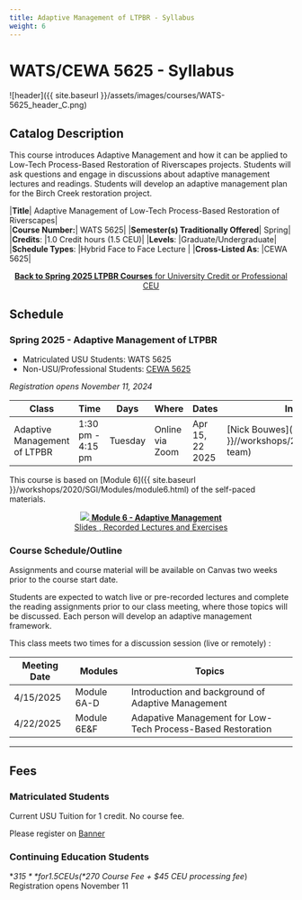 ```yaml
---
title: Adaptive Management of LTPBR - Syllabus
weight: 6
---
```

# WATS/CEWA 5625 - Syllabus
![header]({{ site.baseurl }}/assets/images/courses/WATS-5625_header_C.png)


## Catalog Description

This course introduces Adaptive Management and how it can be applied to Low-Tech Process-Based Restoration of Riverscapes projects. Students will ask questions and engage in discussions about adaptive management lectures and readings. Students will develop an adaptive management plan for the Birch Creek restoration project. 

|**Title**| Adaptive Management of Low-Tech Process-Based Restoration of Riverscapes|\
|**Course Number:**| WATS 5625|
|**Semester(s) Traditionally Offered**| Spring|
|**Credits**: |1.0 Credit hours  (1.5 CEU)|
|**Levels**: |Graduate/Undergraduate|
|**Schedule Types**: |Hybrid Face to Face Lecture |
|**Cross-Listed As**: |CEWA 5625|

<div align="center">
<a class=" button hollow" href="{{ site.baseurl }}/workshops/2025/USU/"> <i class="fa fa-chevron-circle-left" aria-hidden="true"></i> <b> Back to  Spring 2025 LTPBR Courses</b>  for University Credit or Professional CEU  
  </a>
</div>


## Schedule
### Spring 2025 - Adaptive Management of LTPBR
- Matriculated USU Students: WATS 5625
- Non-USU/Professional Students: [CEWA 5625](https://cpe.usu.edu/search/publicCourseSearchDetails.do?method=load&courseId=1015430) 

*Registration opens November 11, 2024*



| Class                                                        | Time              | Days     | Where      | Dates        | Instructors                                                  |
| ------------------------------------------------------------ | ----------------- | -------- | ---------- | ------------ | ------------------------------------------------------------ |
| Adaptive Management of LTPBR | 1:30 pm - 4:15 pm | Tuesday | Online via Zoom | Apr 15, 22 2025 | [Nick Bouwes]({{ site.baseurl }}//workshops/2020/SGI/#instruction-team) |

This course is based on [Module 6]({{ site.baseurl }}/workshops/2020/SGI/Modules/module6.html) of the self-paced materials. 
<div align="center">
<a class="hollow button" href="{{ site.baseurl }}/workshops/2020/SGI/Modules/module6"><img src="{{ site.baseurl }}/assets/images/diagrams/presentation.png"> <b>Module 6 - Adaptive Management</b> <br> Slides  <i class="fa fa-file-pdf-o" aria-hidden="true"></i>, Recorded Lectures <i class="fa fa-youtube-play" aria-hidden="true"></i> and Exercises </a></div>

### Course Schedule/Outline

Assignments and course material will be available on Canvas two weeks prior to the course start date. 

<!--- UPDATE CANVAS LINK
<div align="center">
<a class="hollow button" href="https://usu.instructure.com/courses/753154"><img src="{{ site.baseurl }}/assets/images/canvas_logo.png">  <b>Spring 2024 Canvas</b><br> WATS 5625 - Adaptive Management of  LTPBR Course Assignments</a></div>
--->

Students are expected to watch live or pre-recorded lectures and complete the reading assignments prior to our class meeting, where those topics will be discussed. Each person will develop an adaptive management framework. 

This class meets two times for a discussion session (live or remotely) :

| Meeting Date | Modules     | Topics                                                       |
| ------------ | ----------- | ------------------------------------------------------------ |
| 4/15/2025    | Module 6A-D | Introduction and background of Adaptive Management |
| 4/22/2025   | Module 6E&F | Adapative Management for Low-Tech Process-Based Restoration     |

------------------
## Fees
### Matriculated Students
Current USU Tuition for 1 credit. No course fee.

Please register on [Banner](http://banner.usu.edu)

### Continuing Education Students
**$315** for 1.5 CEUs (*$270 Course Fee + $45 CEU processing fee*) Registration opens November 11


<!--- REGISTRATION LINK. OPEN NOV 11
<div align="center"><a class="button" href="https://cpe.usu.edu/search/publicCourseSearchDetails.do?method=load&courseId=1015430"> <b>Module 6 - Adaptive Management</b> <br> Register Now! <i class="fa fa-user-plus" aria-hidden="true"></i> </a></div> 
--

-----------------


## Course Objectives

This introductory course is focused on remembering, understanding, using adaptive management on LTPBR projects. By the end of this course, students will:

1. *Understand* why adaptive management can increase our ability to both learn and achieve restoration goals. 
2. *Use* adaptive management for low-tech process-based restoration
3. *Create* an adaptive management plan to articulate objectives, expected responses, monitoring plan, when to do mainteance, and intiation of potential subsequent phases of design and construction. 






## Instructors



<div class="row small-up-2 medium-up-2 large-up-4" align="center">

<div class="column column-block">
    <a href="https://www.researchgate.net/profile/Nick_Bouwes"><img src="{{ site.baseurl }}/assets/images/people/bouwes-round_1_orig.png"></a>
    <h4><a href="https://www.researchgate.net/profile/Nick_Bouwes">Nicolaas Bouwes<sup>1,2</sup></a></h4>
    <b>Lead Instructor</b><br>
    Ecologist, <a href="https://qcnr.usu.edu/directory/bouwes_nicolaas">Adjunct Professor</a>, <a href="https://www.anabranchsolutions.com/nick-bouwes.html">Principal<sup>2</sup></a><br>
    Office Hours:  By Appointment
  </div>

   <div class="column column-block">
    <img src="{{ site.baseurl }}/assets/images/people/Sandy_Round_200.png">
    <h4>Sandra Johnson<sup>1,2</sup></h4>
    <b>Teaching Assistant</b><br>
    Masters Student in MoER<br>
    Restoration Technician
  </div>



</div>

To get in touch with instructor(s), please use [Canvas](https://usu.instructure.com/courses/700765) for communication. 




### Instructor Affiliations

<div class="row small-up-2 medium-up-2 large-up-5" align="center">
  <div class="column column-block">
    <a href="https://qcnr.usu.edu/wats/index"><img src="{{ site.baseurl }}/assets/images/sponsors/USU.png"></a>1. 
  </div>
  <div class="column column-block">
	<a href="http://www.anabranchsolutions.com"><img src="{{ site.baseurl }}/assets/images/sponsors/anabranchsolutionslogo-square-450_10.png"></a><br>2. 
</div>




</div>

--------
# Course Resources

The course is organized into a series of modules or topics. Slides (as PDFs), recordings (as YouTube videos), and readings (from textbook or provided PDFs) are the main course materials.  Within each module, formative assignments (unassessed) and graded assignments are assigned in Canvas. Assignment weightings, assessment criteria, rubrics (if appropriate) are provided by assignment and in the grade book.

## Slides & Handouts

All of course lecture slides and materials are linked from the Canvas page by module and assignment.


<div align="center">
<a class="hollow button" href="https://usu.instructure.com/courses/753154"><img src="{{ site.baseurl }}/assets/images/canvas_logo.png">  <b>Spring 2024 Canvas</b><br> WATS 5625 - Adaptive Management of LTPBR Course Assignments</a>


<a class="hollow button" href="{{ site.baseurl }}/workshops/2020/SGI/Modules/module6"><img src="{{ site.baseurl }}/assets/images/diagrams/presentation.png"> <b>Module 6 - Implementation</b> <br> Slides  <i class="fa fa-file-pdf-o" aria-hidden="true"></i>, Recorded Lectures <i class="fa fa-youtube-play" aria-hidden="true"></i> and Exercises </a>

</div>

## Course Textbooks
**Mandatory Texts** - A hard copy of both the manual and pocket-guide will make your participation in the courses easier, but *free digital versions* are available below. If you do not have hard copies, please have a PDF open in the background during class.  

For the workshop, we rely on the a [Design Manual]({{ site.baseurl }}/manual) and the [Pocket Guide]({{ site.baseurl }}/resources/pocket), which  free electronic versions are below. Print copies of manual are available for ~ $60 [on Amazon](https://www.amazon.com/Low-Tech-Process-Based-Restoration-Riverscapes-Design/dp/1543972993/ref=sr_1_1?keywords=low+tech+process-based+restoration&qid=1558989073&s=gateway&sr=8-1) or [on BookBaby](https://store.bookbaby.com/bookshop/book/index.aspx?bookURL=Low-Tech-Process-Based-Restoration-of-Riverscapes) and waterproof versions of the pocket guide can be [purchased here](http://www.anabranchsolutions.com/store/p7/pocketguide.html). 

We will primarily focus on Chapters [3]({{ site.baseurl }}/manual/chap03), [4]({{ site.baseurl }}/manual/chap04) and [6]({{ site.baseurl }}/manual/chap06) of the Design Manual.

<a href="{{ site.baseurl }}/manual"><img class="float-right" src="{{ site.baseurl }}/assets/images/covers/Manual_Tilted_150.png"></a>

- <a href="http://dx.doi.org/10.13140/RG.2.2.19590.63049/2"><i class="fa fa-file-pdf-o" aria-hidden="true"></i></a> Wheaton J.M., Bennett S.N., Bouwes, N., Maestas J.D. and Shahverdian S.M. (Editors). 2019. [Low-Tech Process-Based Restoration of Riverscapes: Design Manual. Version 1.0]({{ site.baseurl }}/manual). Utah State University Restoration Consortium. Logan, UT. 286 pp. DOI: [10.13140/RG.2.2.19590.63049/2](http://dx.doi.org/10.13140/RG.2.2.19590.63049/2).

<a href="{{ site.baseurl }}/resources/pocket"><img class="float-right" src="{{ site.baseurl }}/assets/images/covers/pocket_guide_cover_150w.png"></a>

- <a href="http://dx.doi.org/10.13140/RG.2.2.28222.13123/1"><i class="fa fa-file-pdf-o" aria-hidden="true"></i></a> Wheaton JM, Wheaton A, Maestas J, Bennett S, Bouwes N, Shahveridan S, Camp R, Jordan C, Macfarlane W, Portugal E, Weber N. 2019. [Low-Tech Process-Based Restoration of Riverscapes: Pocket Field Guide]({{ site.baseurl }}/resources/pocke). [Utah State University Restoration Consortium](http://restoration.usu.edu). DOI: [10.13140/RG.2.2.28222.13123/1](http://dx.doi.org/10.13140/RG.2.2.28222.13123/1).

----------
# Course Specific Policies

## Evaluation Methods and Criteria

Points are awarded for quize(s) and assessed assignments as specified in Cavnas. Rubrics are provided. 
## Grade Scheme

The following grading standards will be used in this class:

| Grade | Range             |
| :---- | :---------------- |
| A     | 100 % to 93.0%    |
| A-    | < 93.0 % to 90.0% |
| B+    | < 90.0 % to 87.0% |
| B     | < 87.0 % to 83.0% |
| B-    | < 83.0 % to 80.0% |
| C+    | < 80.0 % to 77.0% |
| C     | < 77.0 % to 73.0% |
| C-    | < 73.0 % to 70.0% |
| D+    | < 70.0 % to 67.0% |
| D     | < 67.0 % to 60.0% |
| F     | < 59.0 % to 0.0%  |



------------
# University Policies & Procedures
## Attendance and Excused Absences Policy

We adopt [USU's Attendance & Excused Absence policies](https://catalog.usu.edu/content.php?catoid=12&navoid=3160). Attendance to all class meetings is expected and participation in live discussions is expected.  If for any reason you miss a class for a non- "excused" absence, you are expected to make use of the course website, canvas, office hours, and/or if necessary the class discussion boards on canvas, and/or contact your peers to make up for anything you missed. If you have an "excused" absence, please contact the lead instructor to make alternative arrangements. 


## Library Services

All USU students attending classes in Logan, at our Regional Campuses, or online can access all databases, e-journals, and e-books regardless of location. Additionally, the library will mail printed books to students, at no charge to them. Students can also borrow books from any Utah academic library. Take advantage of all library services and learn more at [libguides.usu.edu/rc. (Links to an external site.)](http://libguides.usu.edu/rc)

## Classroom Civility

Utah State University supports the principle of freedom of expression for both faculty and students. The University respects the rights of faculty to teach and students to learn. Maintenance of these rights requires classroom conditions that do not impede the learning process. Disruptive classroom behavior will not be tolerated. An individual engaging in such behavior may be subject to disciplinary action. Read [Student Code Article V Section V-3 (Links to an external site.)](https://studentconduct.usu.edu/studentcode/article5) for more information.
## COVID-19 Classroom Protocols

In order to continue to provide a high standard of instruction at USU, and to limit the spread of COVID-19 during the pandemic, students are asked to follow certain classroom protocols during the fall 2020 semester. These protocols are in place not only for your safety but also the safety of the rest of the campus community. You will be asked to clean your desk area at the start of each class, sit in designated seats, wear face coverings, and follow dismission instructions. There may be individual medical circumstances that prevent some students from using face coverings. These circumstances will be rare, but if they do exist, we ask that everyone be respectful. It is imperative that we each do our part so that on-campus instruction can continue.

## Academic Freedom and Professional Responsibilities

Academic freedom is the right to teach, study, discuss, investigate, discover, create, and publish freely. Academic freedom protects the rights of faculty members in teaching and of students in learning. Freedom in research is fundamental to the advancement of truth. Faculty members are entitled to full freedom in teaching, research, and creative activities, subject to the limitations imposed by professional responsibility. [Faculty Code Policy #403 (Links to an external site.)](http://www.usu.edu/hr/files/uploads/Policies/403.pdf) further defines academic freedom and professional responsibilities.

## Academic Integrity – "The Honor System"

Each student has the right and duty to pursue his or her academic experience free of dishonesty. To enhance the learning environment at Utah State University and to develop student academic integrity, each student agrees to the following Honor Pledge:
*"I pledge, on my honor, to conduct myself with the foremost level of academic integrity."*
A student who lives by the Honor Pledge is a student who does more than not cheat, falsify, or plagiarize. A student who lives by the Honor Pledge:

- Espouses academic integrity as an underlying and essential principle of the Utah State University community;
- Understands that each act of academic dishonesty devalues every degree that is awarded by this institution; and
- Is a welcomed and valued member of Utah State University.

## Academic Dishonesty

The instructor of this course will take appropriate actions in response to Academic Dishonesty, as defined the University’s Student Code. Acts of academic dishonesty include but are not limited to:

- Cheating

  : using, attempting to use, or providing others with any unauthorized assistance in taking quizzes, tests, examinations, or in any other academic exercise or activity. Unauthorized assistance includes:

  - Working in a group when the instructor has designated that the quiz, test, examination, or any other academic exercise or activity be done “individually;”
  - Depending on the aid of sources beyond those authorized by the instructor in writing papers, preparing reports, solving problems, or carrying out other assignments;
  - Substituting for another student, or permitting another student to substitute for oneself, in taking an examination or preparing academic work;
  - Acquiring tests or other academic material belonging to a faculty member, staff member, or another student without express permission;
  - Continuing to write after time has been called on a quiz, test, examination, or any other academic exercise or activity;
  - Submitting substantially the same work for credit in more than one class, except with prior approval of the instructor; or engaging in any form of research fraud.

- **Falsification**: altering or fabricating any information or citation in an academic exercise or activity.

- **Plagiarism**: representing, by paraphrase or direct quotation, the published or unpublished work of another person as one‘s own in any academic exercise or activity without full and clear acknowledgment. It also includes using materials prepared by another person or by an agency engaged in the sale of term papers or other academic materials.

For additional information go to: [ARTICLE VI. University Regulations Regarding Academic Integrity (Links to an external site.)](https://studentconduct.usu.edu/studentcode/article6)

## Sexual Harassment/Title IX

Utah State University is committed to creating and maintaining an environment free from acts of sexual misconduct and discrimination and to fostering respect and dignity for all members of the USU community. Title IX and [USU Policy 339 (Links to an external site.)](http://www.usu.edu/policies/339) address sexual harassment in the workplace and academic setting.

The university responds promptly upon learning of any form of possible discrimination or sexual misconduct. Any individual may contact USU’s [Office of Equity (Links to an external site.)](https://equity.usu.edu/) for available options and resources or clarification. The university has established a complaint procedure to handle all types of discrimination complaints, including sexual harassment ([USU Policy 305 (Links to an external site.)](http://www.usu.edu/policies/305/)), and has designated the Office of Equity Director/Title IX Coordinator as the official responsible for receiving and investigating complaints of sexual harassment. 

## Withdrawal Policy and "I" Grade Policy

Students are required to complete all courses for which they are registered by the end of the semester. In some cases, a student may be unable to complete all of the coursework because of extenuating circumstances, but not due to poor performance or to retain financial aid. The term ‘extenuating’ circumstances includes: (1) incapacitating illness which prevents a student from attending classes for a minimum period of two weeks, (2) a death in the immediate family, (3) financial responsibilities requiring a student to alter a work schedule to secure employment, (4) change in work schedule as required by an employer, or (5) other emergencies deemed appropriate by the instructor.

## Students with Disabilities

USU welcomes students with disabilities. If you have, or suspect you may have, a physical, mental health, or learning disability that may require accommodations in this course, please contact the [Disability Resource Center (DRC) (Links to an external site.)](http://www.usu.edu/drc/) as early in the semester as possible (University Inn # 101, (435) 797‐2444, [drc@usu.edu](https://mail.google.com/mail/?view=cm&fs=1&tf=1&to=drc@usu.edu)). All disability related accommodations must be approved by the DRC. Once approved, the DRC will coordinate with faculty to provide accommodations.

## Diversity Statement

Regardless of intent, careless or ill-informed remarks can be offensive and hurtful to others and detract from the learning climate. If you feel uncomfortable in a classroom due to offensive language or actions by an instructor or student(s) regarding ethnicity, gender, or sexual orientation, contact:

- Division of Student Affairs: [https://studentaffairs.usu.edu (Links to an external site.)](https://studentaffairs.usu.edu/), (435) 797-1712, [studentservices@usu.edu](https://mail.google.com/mail/?view=cm&fs=1&tf=1&to=studentservices@usu.edu), TSC 220
- Student Legal Services: [https://ususa.usu.edu/student-association/student-advocacy/legal-services (Links to an external site.)](https://ususa.usu.edu/student-association/student-advocacy/legal-services), (435) 797-2912, TSC 326,
- Access and Diversity: [http://accesscenter.usu.edu (Links to an external site.)](http://accesscenter.usu.edu/), (435) 797-1728, [access@usu.edu](https://mail.google.com/mail/?view=cm&fs=1&tf=1&to=access@usu.edu); TSC 315
- Multicultural Programs: [http://accesscenter.usu.edu/multiculture (Links to an external site.)](http://accesscenter.usu.edu/multiculture), (435) 797-1728, TSC 315
- LGBTQA Programs: [http://accesscenter.usu.edu/lgbtqa (Links to an external site.)](http://accesscenter.usu.edu/lgbtqa/), (435) 797-1728, TSC 3145
- Provost‘s Office Diversity Resources: [https://www.usu.edu/provost/diversity (Links to an external site.)](https://www.usu.edu/provost/diversity/), (435) 797-8176

You can learn about your student rights by visiting:
The Code of Policies and Procedures for Students at Utah State University: [https://studentconduct.usu.edu/studentcode (Links to an external site.)](https://studentconduct.usu.edu/studentcode/)

## Grievance Process

Students who feel they have been unfairly treated may file a grievance through the channels and procedures described in the Student Code: [Article VII (Links to an external site.)](https://studentconduct.usu.edu/studentcode/article7).

## Full details for USU Academic Policies and Procedures can be found at:

- [Student Conduct (Links to an external site.)](http://www.usu.edu/studentconduct)
- [Student Code (Links to an external site.)](https://studentconduct.usu.edu/studentcode/)
- [Academic Integrity (Links to an external site.)](https://studentconduct.usu.edu/studentcode/article6)
- [USU Selected Academic Policies and Procedures (Links to an external site.)](http://www.usu.edu/provost/faculty-life/syllabus.cfm)
- [USU Academic Policies and Procedures (Links to an external site.)](http://catalog.usu.edu/content.php?catoid=4&navoid=546)
- [Academic Freedom and Professional Responsibility Policy (Links to an external site.)](http://www.usu.edu/hr/files/uploads/Policies/403.pdf)

## Emergency Procedures

In the case of a drill or real emergency, classes will be notified to evacuate the building by the sound of the fire/emergency alarm system or by a building representative. In the event of a disaster that may interfere with either notification, evacuate as the situation dictates (i.e., in an earthquake when shaking ceases or immediately when a fire is discovered). Turn off computers and take any personal items with you. Elevators should not be used; instead, use the closest stairs.

## Mental Health

Mental health is critically important for the success of USU students. As a student, you may experience a range of issues that can cause barriers to learning, such as strained relationships, increased anxiety, alcohol/drug problems, feeling down, difficulty concentrating and/or lack of motivation. These mental health concerns or stressful events may lead to diminished academic performance or reduce your ability to participate in daily activities. Utah State University provides free services for students to assist them with addressing these and other concerns. You can learn more about the broad range of confidential mental health services available on campus at [Counseling and Psychological Services (CAPS) (Links to an external site.)](https://counseling.usu.edu/).

Students are also encouraged to download the [“SafeUT App” (Links to an external site.)](https://healthcare.utah.edu/uni/programs/safe-ut-smartphone-app) to their smartphones. The SafeUT application is a 24/7 statewide crisis text and tip service that provides real-time crisis intervention to students through texting and a confidential tip program that can help anyone with emotional crises, bullying, relationship problems, mental health, or suicide related issues

<div align="center">
<a class=" button hollow" href="{{ site.baseurl }}/workshops/uni"><img width="100" src="{{ site.baseurl }}/assets/images/sponsors/USU.png">  <b> Back to  LTPBR Courses</b>  for University Credit or Professional CEU  <i class="fa fa-chevron-circle-left" aria-hidden="true"></i>
  </a>
</div>
<!--stackedit_data:
eyJoaXN0b3J5IjpbMTUwMzUyMTgxOV19
-->